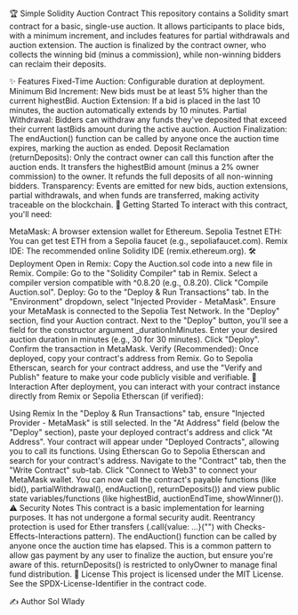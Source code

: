 🏆 Simple Solidity Auction Contract
This repository contains a Solidity smart contract for a basic, single-use auction. It allows participants to place bids, with a minimum increment, and includes features for partial withdrawals and auction extension. The auction is finalized by the contract owner, who collects the winning bid (minus a commission), while non-winning bidders can reclaim their deposits.

✨ Features
Fixed-Time Auction: Configurable duration at deployment.
Minimum Bid Increment: New bids must be at least 5% higher than the current highestBid.
Auction Extension: If a bid is placed in the last 10 minutes, the auction automatically extends by 10 minutes.
Partial Withdrawal: Bidders can withdraw any funds they've deposited that exceed their current lastBids amount during the active auction.
Auction Finalization: The endAuction() function can be called by anyone once the auction time expires, marking the auction as ended.
Deposit Reclamation (returnDeposits):
Only the contract owner can call this function after the auction ends.
It transfers the highestBid amount (minus a 2% owner commission) to the owner.
It refunds the full deposits of all non-winning bidders.
Transparency: Events are emitted for new bids, auction extensions, partial withdrawals, and when funds are transferred, making activity traceable on the blockchain.
🚀 Getting Started
To interact with this contract, you'll need:

MetaMask: A browser extension wallet for Ethereum.
Sepolia Testnet ETH: You can get test ETH from a Sepolia faucet (e.g., sepoliafaucet.com).
Remix IDE: The recommended online Solidity IDE (remix.ethereum.org).
🛠️ Deployment
Open in Remix: Copy the Auction.sol code into a new file in Remix.
Compile: Go to the "Solidity Compiler" tab in Remix. Select a compiler version compatible with ^0.8.20 (e.g., 0.8.20). Click "Compile Auction.sol".
Deploy:
Go to the "Deploy & Run Transactions" tab.
In the "Environment" dropdown, select "Injected Provider - MetaMask".
Ensure your MetaMask is connected to the Sepolia Test Network.
In the "Deploy" section, find your Auction contract. Next to the "Deploy" button, you'll see a field for the constructor argument _durationInMinutes. Enter your desired auction duration in minutes (e.g., 30 for 30 minutes).
Click "Deploy". Confirm the transaction in MetaMask.
Verify (Recommended): Once deployed, copy your contract's address from Remix. Go to Sepolia Etherscan, search for your contract address, and use the "Verify and Publish" feature to make your code publicly visible and verifiable.
🤝 Interaction
After deployment, you can interact with your contract instance directly from Remix or Sepolia Etherscan (if verified):

Using Remix
In the "Deploy & Run Transactions" tab, ensure "Injected Provider - MetaMask" is still selected.
In the "At Address" field (below the "Deploy" section), paste your deployed contract's address and click "At Address".
Your contract will appear under "Deployed Contracts", allowing you to call its functions.
Using Etherscan
Go to Sepolia Etherscan and search for your contract's address.
Navigate to the "Contract" tab, then the "Write Contract" sub-tab.
Click "Connect to Web3" to connect your MetaMask wallet.
You can now call the contract's payable functions (like bid(), partialWithdrawal(), endAuction(), returnDeposits()) and view public state variables/functions (like highestBid, auctionEndTime, showWinner()).
⚠️ Security Notes
This contract is a basic implementation for learning purposes. It has not undergone a formal security audit.
Reentrancy protection is used for Ether transfers (.call{value: ...}("") with Checks-Effects-Interactions pattern).
The endAuction() function can be called by anyone once the auction time has elapsed. This is a common pattern to allow gas payment by any user to finalize the auction, but ensure you're aware of this.
returnDeposits() is restricted to onlyOwner to manage final fund distribution.
📄 License
This project is licensed under the MIT License. See the SPDX-License-Identifier in the contract code.

✍️ Author
Sol Wlady